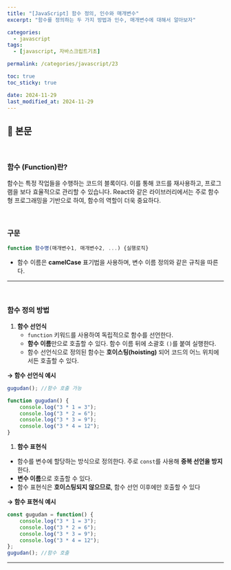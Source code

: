 ```yaml
---
title: "[JavaScript] 함수 정의, 인수와 매개변수"
excerpt: "함수를 정의하는 두 가지 방법과 인수, 매개변수에 대해서 알아보자"

categories:
  - javascript
tags:
  - [javascript, 자바스크립트기초]

permalink: /categories/javascript/23

toc: true
toc_sticky: true

date: 2024-11-29
last_modified_at: 2024-11-29
---
```


## 🦥 본문

<br>

### **함수 (Function)란?**

함수는 특정 작업들을 수행하는 코드의 블록이다. 이를 통해 코드를 재사용하고, 프로그램을 보다 효율적으로 관리할 수 있습니다. React와 같은 라이브러리에서는 주로 함수형 프로그래밍을 기반으로 하여, 함수의 역할이 더욱 중요하다.

<br>

### **구문**

```jsx
function 함수명(매개변수1, 매개변수2, ...) {실행로직}
```

- 함수 이름은 **camelCase** 표기법을 사용하며, 변수 이름 정의와 같은 규칙을 따른다.

---

<br>

### **함수 정의 방법**

1. **함수 선언식**
    - `function` 키워드를 사용하여 독립적으로 함수를 선언한다.
    - **함수 이름**만으로 호출할 수 있다. 함수 이름 뒤에 소괄호 `()`를 붙여 실행한다.
    - 함수 선언식으로 정의된 함수는 **호이스팅(hoisting)** 되어 코드의 어느 위치에서든 호출할 수 있다.

**→ 함수 선언식 예시**

```jsx
gugudan(); //함수 호출 가능

function gugudan() {
    console.log("3 * 1 = 3");
    console.log("3 * 2 = 6");
    console.log("3 * 3 = 9");
    console.log("3 * 4 = 12");
}
```

1.  **함수 표현식**
- 함수를 변수에 할당하는 방식으로 정의한다. 주로 `const`를 사용해 **중복 선언을 방지**한다.
- **변수 이름**으로 호출할 수 있다.
- 함수 표현식은 **호이스팅되지 않으므로**, 함수 선언 이후에만 호출할 수 있다

**→ 함수 표현식 예시**

```jsx
const gugudan = function() {
    console.log("3 * 1 = 3");
    console.log("3 * 2 = 6");
    console.log("3 * 3 = 9");
    console.log("3 * 4 = 12");
};
gugudan(); //함수 호출

```

---
<br>
<br>



